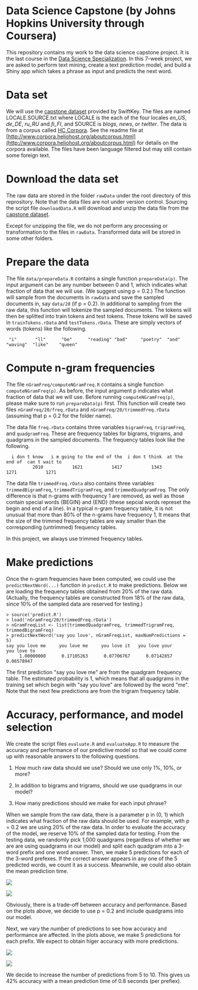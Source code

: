 # Data Science Capstone (by Johns Hopkins University through Coursera)

This repository contains my work to the data science capstone project. It is the last course in the
[Data Science Specialization](https://www.coursera.org/specializations/jhu-data-science). In this
7-week project, we are asked to perform text mining, create a text prediction model, and build a
Shiny app which takes a phrase as input and predicts the next word.

# Data set

We will use the [capstone dataset](https://d396qusza40orc.cloudfront.net/dsscapstone/dataset/Coursera-SwiftKey.zip)
provided by SwiftKey. The files are named LOCALE.SOURCE.txt where LOCALE is the each of the four locales
*en_US*, *de_DE*, *ru_RU* and *fi_FI*, and SOURCE is *blogs*, *news*, or *twitter*. The data is from
a corpus called [HC Corpora](www.corpora.heliohost.org). See the readme file at [http://www.corpora.heliohost.org/aboutcorpus.html](http://www.corpora.heliohost.org/aboutcorpus.html)
for details on the corpora available. The files have been language filtered but may still contain some
foreign text.

# Download the data set

The raw data are stored in the folder `rawData` under the root directory of this reprository. Note
that the data files are not under version control. Sourcing the script file `downloadData.R` will
download and unzip the data file from the
[capstone dataset](https://d396qusza40orc.cloudfront.net/dsscapstone/dataset/Coursera-SwiftKey.zip).

Except for unzipping the file, we do not perform any processing or transformation to the files in
`rawData`. Transformed data will be stored in some other folders.

# Prepare the data

The file `data/prepareData.R` contains a single function `prepareData(p)`. The input argument can be
any number between 0 and 1, which indicates what fraction of data that we will use. (We suggest
using p = 0.2.) The function will sample from the documents in `rawData` and save the sampled
documents in, say `data/20` (if p = 0.2). In additional to sampling from the raw data, this function
will tokenize the sampled documents. The tokens will then be splitted into train tokens and test
tokens. These tokens will be saved in `trainTokens.rData` and `testTokens.rData`. These are simply
vectors of words (tokens) like the following.

```
 "i"       "ll"      "be"      "reading" "bad"     "poetry"  "and"     "waving"  "like"    "queen" 
```

# Compute n-gram frequencies

The file `nGramFreq/computeNGramFreq.R` contains a single function `computeNGramFreq(p)`. As before,
the input argument p indicates what fraction of data that we will use. Before running
`computeNGramFreq(p)`, please make sure to run `prepareData(p)` first. This function will create
two files `nGramFreq/20/freq.rData` and `nGramFreq/20/trimmedFreq.rData` (assuming that p = 0.2 for
the folder name).

The data file `freq.rData` contains three variables `bigramFreq`, `trigramFreq`, and `quadgramFreq`.
These are frequency tables for bigrams, trigrams, and quadgrams in the sampled documents.  The
frequency tables look like the following.

```
  i don t know   i m going to the end of the  i don t think  at the end of  can t wait to 
          2010           1621           1417           1343           1271           1271 
```

The data file `trimmedFreq.rData` also contains three variables `trimmedBigramFreq`,
`trimmedTrigramFreq`, and `trimmedQuadgramFreq`. The only difference is that n-grams with
frequency 1 are removed, as well as those contain special words {BEGIN} and {END} (these sepcial
words represet the begin and end of a line). In a typical n-gram frequency table, it is not unusual
that more than 80% of the n-grams have frequency 1, It means that the size of the trimmed frequency
tables are way smaller than the corresponding (untrimmed) frequency tables.

In this project, we always use trimmed frequency tables.

# Make predictions

Once the n-gram frequencies have been computed, we could use the `predictNextWord(...)` function in
`predict.R` to make predictions. Below we are loading the frequency tables obtained from 20% of the
raw data. (Actually, the frequency tables are constructed from 18% of the raw data, since 10% of the
sampled data are reserved for testing.)

```
> source('predict.R')
> load('nGramFreq/20/trimmedFreq.rData')
> nGramFreqList <- list(trimmedQuadgramFreq, trimmedTrigramFreq, trimmedBigramFreq)
> predictNextWord('say you love', nGramFreqList, maxNumPredictions = 5)
say you love me     you love me     you love it   you love your     you love to 
     1.00000000      0.17105263      0.07706767      0.07142857      0.06578947 
```

The first prediction "say you love me" are from the quadgram frequency table. The estimated
probability is 1, which means that all quadgrams in the training set which begin with "say you love"
are followed by the word "me". Note that the next few predictions are from the trigram frequency
table.

# Accuracy, performance, and model selection

We create the script files `evaluate.R` and `evaluateApp.R` to measure the accuracy and performance
of our predictive model so that we could come up with reasonable answers to the following questions.

1. How much raw data should we use? Should we use only 1%, 10%, or more?

2. In addition to bigrams and trigrams, should we use quadgrams in our model?

3. How many predictions should we make for each input phrase?

When we sample from the raw data, there is a parameter p in (0, 1) which indicates what fraction of
the raw data should be used. For example, with p = 0.2 we are using 20% of the raw data. In order to
evaluate the accuracy of the model, we reserve 10% of the sampled data for testing. From the testing
data, we randomly pick 1,000 quadgrams (regardless of whether we are are using quadgrams in our
model) and split each quadgram into a 3-word prefix and one word answer. Then, we make 5 predictions
for each of the 3-word prefexes. If the correct answer appears in any one of the 5 predicted words,
we count it as a success. Meanwhile, we could also obtain the mean prediction time.

<img style='display: block; margin-left: auto; margin-right: auto' src='accuracy_dataSize.png'></img>

<img style='display: block; margin-left: auto; margin-right: auto' src='meanPredictionTime_dataSize.png'></img>

Obviously, there is a trade-off between accuracy and performance. Based on the plots above, we decide
to use p = 0.2 and include quadgrams into our model.

Next, we vary the number of predictions to see how accuracy and performance are affected. In the
plots above, we make 5 predictions for each prefix. We expect to obtain higer accuracy with more
predictions.

<img style='display: block; margin-left: auto; margin-right: auto' src='accuracy_numPredictions.png'></img>

<img style='display: block; margin-left: auto; margin-right: auto' src='meanPredictionTime_numPredictions.png'></img>

We decide to increase the number of predictions from 5 to 10. This gives us 42% accuracy with a
mean prediction time of 0.8 seconds (per prefiex).

